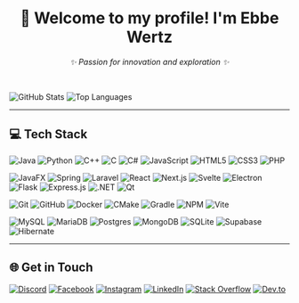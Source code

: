 <h1 align="center">
  👋 Welcome to my profile! I'm Ebbe Wertz
</h1>

<p align="center"><em>✨ Passion for innovation and exploration ✨</em></p>

<br/>

<img src="https://github-readme-stats.vercel.app/api?username=EbbeWertz&include_all_commits=true&count_private=true&show_icons=true&line_height=20&title_color=2B5BBD&icon_color=1124BB&text_color=A1A1A1&bg_color=0,000000,130F40" alt="GitHub Stats"/> <img src="https://github-readme-stats.vercel.app/api/top-langs?username=EbbeWertz&show_icons=true&locale=en&layout=compact&theme=chartreuse-dark" alt="Top Languages"/>

---

## 💻 Tech Stack

![Java](https://img.shields.io/badge/Java-0B1120?style=flat&logo=openjdk&logoColor=white)
![Python](https://img.shields.io/badge/Python-132043?style=flat&logo=python&logoColor=white)
![C++](https://img.shields.io/badge/C++-1C2D5A?style=flat&logo=c%2B%2B&logoColor=white)
![C](https://img.shields.io/badge/C-22386F?style=flat&logo=c&logoColor=white)
![C#](https://img.shields.io/badge/C%23-26407F?style=flat&logo=csharp&logoColor=white)
![JavaScript](https://img.shields.io/badge/JavaScript-2A4990?style=flat&logo=javascript&logoColor=white)
![HTML5](https://img.shields.io/badge/HTML5-2D519F?style=flat&logo=html5&logoColor=white)
![CSS3](https://img.shields.io/badge/CSS3-3059AD?style=flat&logo=css3&logoColor=white)
![PHP](https://img.shields.io/badge/PHP-3361BA?style=flat&logo=php&logoColor=white)


![JavaFX](https://img.shields.io/badge/JavaFX-0F1F1A?style=flat&logo=java&logoColor=white)
![Spring](https://img.shields.io/badge/Spring-10322B?style=flat&logo=spring&logoColor=white)
![Laravel](https://img.shields.io/badge/Laravel-124035?style=flat&logo=laravel&logoColor=white)
![React](https://img.shields.io/badge/React-155043?style=flat&logo=react&logoColor=white)
![Next.js](https://img.shields.io/badge/Next.js-175E4D?style=flat&logo=next.js&logoColor=white)
![Svelte](https://img.shields.io/badge/Svelte-186A57?style=flat&logo=svelte&logoColor=white)
![Electron](https://img.shields.io/badge/Electron-197662?style=flat&logo=electron&logoColor=white)
![Flask](https://img.shields.io/badge/Flask-1B8370?style=flat&logo=flask&logoColor=white)
![Express.js](https://img.shields.io/badge/Express.js-1D907B?style=flat&logo=express&logoColor=white)
![.NET](https://img.shields.io/badge/.NET-1F9C86?style=flat&logo=dotnet&logoColor=white)
![Qt](https://img.shields.io/badge/Qt-22A892?style=flat&logo=qt&logoColor=white)


![Git](https://img.shields.io/badge/Git-0F2015?style=flat&logo=git&logoColor=white)
![GitHub](https://img.shields.io/badge/GitHub-10311E?style=flat&logo=github&logoColor=white)
![Docker](https://img.shields.io/badge/Docker-13422C?style=flat&logo=docker&logoColor=white)
![CMake](https://img.shields.io/badge/CMake-17543B?style=flat&logo=cmake&logoColor=white)
![Gradle](https://img.shields.io/badge/Gradle-1C654A?style=flat&logo=gradle&logoColor=white)
![NPM](https://img.shields.io/badge/NPM-21765B?style=flat&logo=npm&logoColor=white)
![Vite](https://img.shields.io/badge/Vite-27876D?style=flat&logo=vite&logoColor=white)


![MySQL](https://img.shields.io/badge/MySQL-0C1F1C?style=flat&logo=mysql&logoColor=white)
![MariaDB](https://img.shields.io/badge/MariaDB-12362F?style=flat&logo=mariadb&logoColor=white)
![Postgres](https://img.shields.io/badge/Postgres-174D43?style=flat&logo=postgresql&logoColor=white)
![MongoDB](https://img.shields.io/badge/MongoDB-1C6456?style=flat&logo=mongodb&logoColor=white)
![SQLite](https://img.shields.io/badge/SQLite-22836D?style=flat&logo=sqlite&logoColor=white)
![Supabase](https://img.shields.io/badge/Supabase-28937E?style=flat&logo=supabase&logoColor=white)
![Hibernate](https://img.shields.io/badge/Hibernate-2EA38F?style=flat&logo=hibernate&logoColor=white)


---

## 🌐 Get in Touch

[![Discord](https://img.shields.io/badge/Discord-1B1F29?style=flat&logo=discord&logoColor=white)](https://discord.com/users/ebbe4356)
[![Facebook](https://img.shields.io/badge/Facebook-232B3B?style=flat&logo=facebook&logoColor=white)](https://www.facebook.com/ebbe.wertz)
[![Instagram](https://img.shields.io/badge/Instagram-2C374B?style=flat&logo=instagram&logoColor=white)](https://www.instagram.com/ebbe_w8/)
[![LinkedIn](https://img.shields.io/badge/LinkedIn-36475A?style=flat&logo=linkedin&logoColor=white)](https://www.linkedin.com/in/ebbe-wertz-a882b8235/)
[![Stack Overflow](https://img.shields.io/badge/Stack%20Overflow-42556B?style=flat&logo=stackoverflow&logoColor=white)](https://stackoverflow.com/users/25193993/ebbe-wertz)
[![Dev.to](https://img.shields.io/badge/Dev.to-51667F?style=flat&logo=dev.to&logoColor=black)](https://dev.to/ebbewertz)


